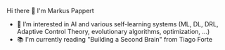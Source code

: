 Hi there 👋 I'm Markus Pappert
- 👀 I’m interested in AI and various self-learning systems 
     (ML, DL, DRL, Adaptive Control Theory, evolutionary algorithms, optimization, ...)
- 📚 I'm currently reading "Building a Second Brain" from Tiago Forte

<!---
mpappert/mpappert is a ✨ special ✨ repository because its `README.md` (this file) appears on your GitHub profile.
You can click the Preview link to take a look at your changes.
--->
